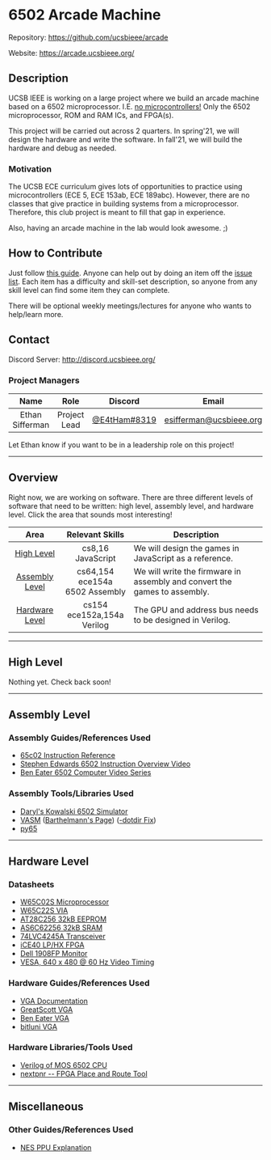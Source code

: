 
<!-- README.md -->

# 6502 Arcade Machine

Repository: <https://github.com/ucsbieee/arcade>

Website: <https://arcade.ucsbieee.org/>

## Description

UCSB IEEE is working on a large project where we build an arcade machine based on a 6502 microprocessor. I.E. <ins>no microcontrollers!</ins> Only the 6502 microprocessor, ROM and RAM ICs, and FPGA(s).

This project will be carried out across 2 quarters. In spring'21, we will design the hardware and write the software. In fall'21, we will build the hardware and debug as needed.

### Motivation

The UCSB ECE curriculum gives lots of opportunities to practice using microcontrollers (ECE 5, ECE 153ab, ECE 189abc). However, there are no classes that give practice in building systems from a microprocessor. Therefore, this club project is meant to fill that gap in experience.

Also, having an arcade machine in the lab would look awesome. ;)

## How to Contribute

Just follow [this guide](https://arcade.ucsbieee.org/guides/github/). Anyone can help out by doing an item off the [issue list](https://github.com/ucsbieee/arcade/issues). Each item has a difficulty and skill-set description, so anyone from any skill level can find some item they can complete.

There will be optional weekly meetings/lectures for anyone who wants to help/learn more.

## Contact

Discord Server: <http://discord.ucsbieee.org/>

### Project Managers

<!-- README/tables/project-managers.tgn -->
|       Name      |     Role      |                             Discord                             |          Email          |
|:---------------:|:-------------:|:---------------------------------------------------------------:|:-----------------------:|
| Ethan Sifferman | Project Lead  | [@E4tHam#8319](https://discordapp.com/users/120303964448096258) | esifferman@ucsbieee.org |

Let Ethan know if you want to be in a leadership role on this project!

---

## Overview

<!-- README/tables/areas.tgn -->
Right now, we are working on software. There are three different levels of software that need to be written: high level, assembly level, and hardware level. Click the area that sounds most interesting!

|                Area               |              Relevant Skills              | Description                                                               |
|:---------------------------------:|:-----------------------------------------:|---------------------------------------------------------------------------|
|     [High Level](#high-level)     |            cs8,16<br>JavaScript           | We will design the games in JavaScript as a reference.                    |
| [Assembly Level](#assembly-level) | cs64,154<br>ece154a<br>6502&nbsp;Assembly | We will write the firmware in assembly and convert the games to assembly. |
| [Hardware Level](#hardware-level) |      cs154<br>ece152a,154a<br>Verilog     | The GPU and address bus needs to be designed in Verilog.                  |

---

## High Level

Nothing yet. Check back soon!

<!-- ### Software Guides/References Used -->

<!-- ### Software Libraries Used -->

---

## Assembly Level

### Assembly Guides/References Used

* [65c02 Instruction Reference](http://www.obelisk.me.uk/65C02/reference.html)
* [Stephen Edwards 6502 Instruction Overview Video](https://youtu.be/WEliEAc3ZyA)
* [Ben Eater 6502 Computer Video Series](https://www.youtube.com/watch?v=LnzuMJLZRdU&list=PLowKtXNTBypFbtuVMUVXNR0z1mu7dp7eH)

### Assembly Tools/Libraries Used

* [Daryl's Kowalski 6502 Simulator](https://sbc.rictor.org/kowalski.html)
* [VASM](http://sun.hasenbraten.de/vasm) ([Barthelmann's Page](http://www.compilers.de/vasm.html)) ([-dotdir Fix](https://www.reddit.com/r/beneater/comments/gcmonc/new_vasm_v18hneed_win32_binary/))
* [py65](https://github.com/mnaberez/py65)

---

## Hardware Level

### Datasheets

* [W65C02S Microprocessor](https://westerndesigncenter.com/wdc/documentation/w65c02s.pdf)
* [W65C22S VIA](https://westerndesigncenter.com/wdc/documentation/w65c22s.pdf)
* [AT28C256 32kB EEPROM](http://ww1.microchip.com/downloads/en/DeviceDoc/doc0006.pdf)
* [AS6C62256 32kB SRAM](https://www.alliancememory.com/wp-content/uploads/pdf/AS6C62256.pdf)
* [74LVC4245A Transceiver](https://assets.nexperia.com/documents/data-sheet/74LVC4245A.pdf)
* [iCE40 LP/HX FPGA](https://www.mouser.com/datasheet/2/225/FPGA_DS_02029_3_6_iCE40_LP_HX_Family_Data_Sheet-1022803.pdf)
* [Dell 1908FP Monitor](https://downloads.dell.com/manuals/all-products/esuprt_electronics/esuprt_display/dell-1908fp_user%27s%20guide_en-us.pdf)
* [VESA, 640 x 480 @ 60 Hz Video Timing](http://www.tinyvga.com/vga-timing/640x480@60Hz)

### Hardware Guides/References Used

* [VGA Documentation](http://www.tinyvga.com/)
* [GreatScott VGA](https://youtu.be/ZNunxg7o8l0)
* [Ben Eater VGA](https://youtu.be/uqY3FMuMuRo)
* [bitluni VGA](https://youtu.be/qJ68fRff5_k)

### Hardware Libraries/Tools Used

* [Verilog of MOS 6502 CPU](https://github.com/Arlet/verilog-6502)
* [nextpnr -- FPGA Place and Route Tool](https://github.com/YosysHQ/nextpnr)

---

## Miscellaneous

### Other Guides/References Used

* [NES PPU Explanation](https://www.youtube.com/watch?v=-THeUXqR3zY&list=PLrOv9FMX8xJHqMvSGB_9G9nZZ_4IgteYf&index=5)
